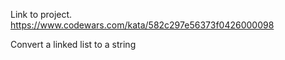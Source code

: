 Link to project.
https://www.codewars.com/kata/582c297e56373f0426000098

Convert a linked list to a string
